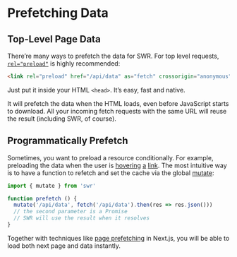 # Prefetching Data

## Top-Level Page Data

There’re many ways to prefetch the data for SWR. For top level requests, [`rel="preload"`](https://developer.mozilla.org/en-US/docs/Web/HTML/Preloading_content) is highly recommended:

```html
<link rel="preload" href="/api/data" as="fetch" crossorigin="anonymous">
```

Just put it inside your HTML `<head>`. It’s easy, fast and native.

It will prefetch the data when the HTML loads, even before JavaScript starts to download. All your incoming fetch requests with the same URL will reuse the result (including SWR, of course).

## Programmatically Prefetch

Sometimes, you want to preload a resource conditionally. For example, preloading the data when the user is [hovering](https://github.com/GoogleChromeLabs/quicklink) [a](https://github.com/guess-js/guess) [link](https://instant.page). The most intuitive way is to have a function to refetch and set the cache via the global [mutate](/docs/mutation):

```js
import { mutate } from 'swr'

function prefetch () {
  mutate('/api/data', fetch('/api/data').then(res => res.json()))
  // the second parameter is a Promise
  // SWR will use the result when it resolves
}
```

Together with techniques like [page prefetching](https://nextjs.org/docs/api-reference/next/router#routerprefetch) in Next.js, you will be able to load both next page and data instantly.
